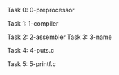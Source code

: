 Task 0: 0-preprocessor

Task 1: 1-compiler

Task 2: 2-assembler
Task 3: 3-name

Task 4: 4-puts.c

Task 5: 5-printf.c
